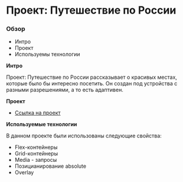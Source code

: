 # Проект: Путешествие по России

### Обзор
* Интро
* Проект
* Используемы технологии

**Интро**

Проект: Путешествие по России рассказывает о красивых местах, которые было бы интересно посетить.
Он создан под устройства с разными разрешениями, а то есть адаптивен.

**Проект**

* [Ссылка на проект](https://github.com/ArtIvanika/russian-travel.git)

**Используемые технологии**

В данном проекте были использованы следующие свойства:

* Flex-контейнеры
* Grid-контейнеры
* Media - запросы
* Позицианирование absolute
* Overlay


